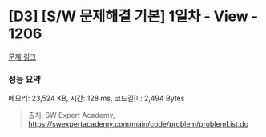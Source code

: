# [D3] [S/W 문제해결 기본] 1일차 - View - 1206 

[문제 링크](https://swexpertacademy.com/main/code/problem/problemDetail.do?contestProbId=AV134DPqAA8CFAYh) 

### 성능 요약

메모리: 23,524 KB, 시간: 128 ms, 코드길이: 2,494 Bytes



> 출처: SW Expert Academy, https://swexpertacademy.com/main/code/problem/problemList.do